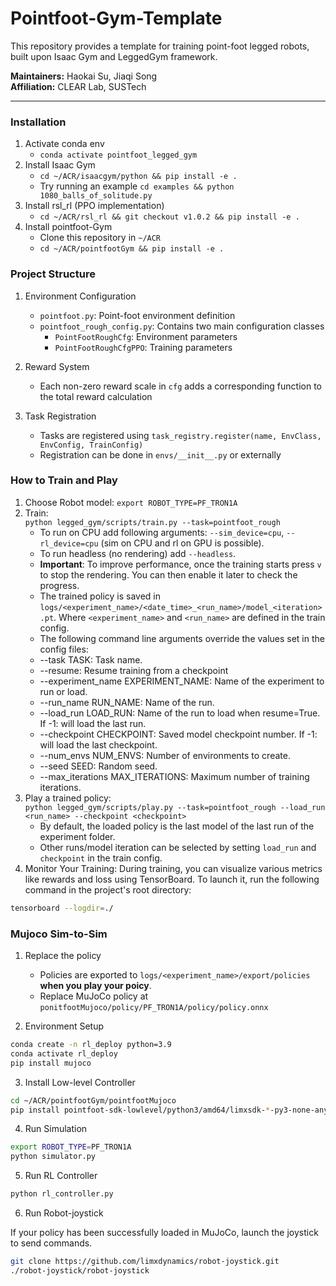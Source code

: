 # Pointfoot-Gym-Template

This repository provides a template for training point-foot legged robots, built upon Isaac Gym and LeggedGym framework.

**Maintainers:** Haokai Su, Jiaqi Song  
**Affiliation:** CLEAR Lab, SUSTech  

---

### Installation

1. Activate conda env
   - `conda activate pointfoot_legged_gym`
2. Install Isaac Gym
   - `cd ~/ACR/isaacgym/python && pip install -e .`
   - Try running an example `cd examples && python 1080_balls_of_solitude.py`
3. Install rsl_rl (PPO implementation)
   -  `cd ~/ACR/rsl_rl && git checkout v1.0.2 && pip install -e .` 
4. Install pointfoot-Gym
    - Clone this repository in `~/ACR`
   - `cd ~/ACR/pointfootGym && pip install -e .`

### Project Structure
1. Environment Configuration
   - `pointfoot.py`: Point-foot environment definition
   - `pointfoot_rough_config.py`: Contains two main configuration classes
     - `PointFootRoughCfg`: Environment parameters
     - `PointFootRoughCfgPPO`: Training parameters

2. Reward System
   - Each non-zero reward scale in `cfg` adds a corresponding function to the total reward calculation

3. Task Registration
   - Tasks are registered using `task_registry.register(name, EnvClass, EnvConfig, TrainConfig)`
   - Registration can be done in `envs/__init__.py` or externally

### How to Train and Play

1. Choose Robot model: ```export ROBOT_TYPE=PF_TRON1A```
1. Train:  
  ```python legged_gym/scripts/train.py --task=pointfoot_rough```
    -  To run on CPU add following arguments: `--sim_device=cpu`, `--rl_device=cpu` (sim on CPU and rl on GPU is possible).
    -  To run headless (no rendering) add `--headless`.
    - **Important**: To improve performance, once the training starts press `v` to stop the rendering. You can then enable it later to check the progress.
    - The trained policy is saved in `logs/<experiment_name>/<date_time>_<run_name>/model_<iteration>.pt`. Where `<experiment_name>` and `<run_name>` are defined in the train config.
    -  The following command line arguments override the values set in the config files:
     - --task TASK: Task name.
     - --resume:   Resume training from a checkpoint
     - --experiment_name EXPERIMENT_NAME: Name of the experiment to run or load.
     - --run_name RUN_NAME:  Name of the run.
     - --load_run LOAD_RUN:   Name of the run to load when resume=True. If -1: will load the last run.
     - --checkpoint CHECKPOINT:  Saved model checkpoint number. If -1: will load the last checkpoint.
     - --num_envs NUM_ENVS:  Number of environments to create.
     - --seed SEED:  Random seed.
     - --max_iterations MAX_ITERATIONS:  Maximum number of training iterations.
2. Play a trained policy:  
```python legged_gym/scripts/play.py --task=pointfoot_rough --load_run <run_name> --checkpoint <checkpoint>```
    - By default, the loaded policy is the last model of the last run of the experiment folder.
    - Other runs/model iteration can be selected by setting `load_run` and `checkpoint` in the train config.
3. Monitor Your Training:
During training, you can visualize various metrics like rewards and loss using TensorBoard. To launch it, run the following command in the project's root directory:

```bash
tensorboard --logdir=./
```

### Mujoco Sim-to-Sim

1. Replace the policy
   - Policies are exported to `logs/<experiment_name>/export/policies` **when you play your poicy**.
   - Replace MuJoCo policy at `ponitfootMujoco/policy/PF_TRON1A/policy/policy.onnx`

2. Environment Setup
```bash
conda create -n rl_deploy python=3.9
conda activate rl_deploy
pip install mujoco
```

3. Install Low-level Controller
```bash
cd ~/ACR/pointfootGym/pointfootMujoco
pip install pointfoot-sdk-lowlevel/python3/amd64/limxsdk-*-py3-none-any.whl
```

4. Run Simulation

```bash
export ROBOT_TYPE=PF_TRON1A
python simulator.py
```

5. Run RL Controller

```bash
python rl_controller.py
```

6. Run Robot-joystick

If your policy has been successfully loaded in MuJoCo, launch the joystick to send commands.

```bash
git clone https://github.com/limxdynamics/robot-joystick.git
./robot-joystick/robot-joystick
```
